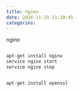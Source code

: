 ```yaml
---
title: nginx
date: 2016-11-25 11:20:45
categories:
---
```

nginx
<!-- more -->

```markdown

apt-get install nginx
service nginx start
service nginx stop


apt-get install openssl


```

<!--<img src="/images/6.png" width="800" height="263" />-->
<!--<font color=#FF6666></font>-->
